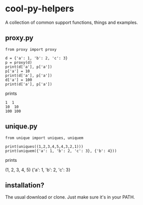 # cool-py-helpers
A collection of common support functions, things and examples.


## proxy.py

    from proxy import proxy

    d = {'a': 1, 'b': 2, 'c': 3}
    p = proxy(d)
    print(d['a'], p['a'])
    p['a'] = 10
    print(d['a'], p['a'])
    d['a'] = 100
    print(d['a'], p['a'])


prints

    1  1
    10  10
    100 100


## unique.py

    from unique import uniques, uniquem

    print(uniques((1,2,3,4,5,4,3,2,1)))
    print(uniquem({'a': 1, 'b': 2, 'c': 3}, {'b': 4}))

prints

(1, 2, 3, 4, 5)
{'a': 1, 'b': 2, 'c': 3}


## installation?

The usual download or clone.  Just make sure it's in your PATH.

